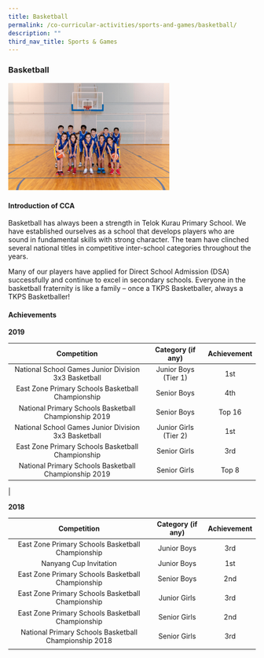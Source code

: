 ```yaml
---
title: Basketball
permalink: /co-curricular-activities/sports-and-games/basketball/
description: ""
third_nav_title: Sports & Games
---
```

### **Basketball**
<img src="/images/sports1.jpg" style="width:65%">

#### **Introduction of CCA**
Basketball has always been a strength in Telok Kurau Primary School. We have established ourselves as a school that develops players who are sound in fundamental skills with strong character. The team have clinched several national titles in competitive inter-school categories throughout the years.  
  
Many of our players have applied for Direct School Admission (DSA) successfully and continue to excel in secondary schools. Everyone in the basketball fraternity is like a family – once a TKPS Basketballer, always a TKPS Basketballer!

#### **Achievements**

**2019**

| Competition | Category (if any) | Achievement |
|:---:|:---:|:---:|
| National School Games Junior Division 3x3 Basketball | Junior Boys (Tier 1) | 1st |
| East Zone Primary Schools Basketball Championship | Senior Boys | 4th |
| National Primary Schools Basketball Championship 2019 | Senior Boys | Top 16 |
| National School Games Junior Division 3x3 Basketball | Junior Girls (Tier 2) | 1st |
| East Zone Primary Schools Basketball Championship | Senior Girls | 3rd |
| National Primary Schools Basketball Championship 2019 | Senior Girls | Top 8 |
|

**2018**

| Competition | Category (if any) | Achievement |
|:---:|:---:|:---:|
| East Zone Primary Schools Basketball Championship | Junior Boys | 3rd |
| Nanyang Cup Invitation | Junior Boys | 1st |
| East Zone Primary Schools Basketball Championship | Senior Boys | 2nd |
| East Zone Primary Schools Basketball Championship | Junior Girls | 3rd |
| East Zone Primary Schools Basketball Championship | Senior Girls | 2nd |
| National Primary Schools Basketball Championship 2018 | Senior Girls | 3rd |
|  |  |  |